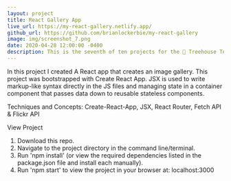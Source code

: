 ```yaml
---
layout: project
title: React Gallery App
live_url: https://my-react-gallery.netlify.app/
github_url: https://github.com/brianlockerbie/my-react-gallery
image: img/screenshot_7.png
date: 2020-04-28 12:00:00 -0400
description: This is the seventh of ten projects for the 🏡 Treehouse Techdegree Full Stack JavaScript. 
---
```

In this project I created A React app that creates an image gallery. This project was bootstrapped with Create React App. JSX is used to write markup-like syntax directly in the JS files and managing state in a container component that passes data down to reusable stateless components.

Techniques and Concepts: Create-React-App, JSX, React Router, Fetch API & Flickr API

View Project

1. Download this repo.
2. Navigate to the project directory in the command line/terminal.
3. Run 'npm install' (or view the required dependencies listed in the package.json file and install each manually).
4. Run 'npm start' to view the project in your browser at: localhost:3000